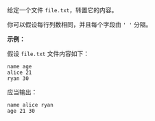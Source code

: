 给定一个文件 `file.txt`，转置它的内容。

你可以假设每行列数相同，并且每个字段由 `' '` 分隔。

**示例：**

假设 `file.txt` 文件内容如下：

    
    
    name age
    alice 21
    ryan 30
    

应当输出：

    
    
    name alice ryan
    age 21 30
    

